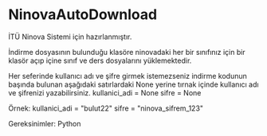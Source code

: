 # NinovaAutoDownload

İTÜ Ninova Sistemi için hazırlanmıştır.

İndirme dosyasının bulunduğu klasöre ninovadaki her bir sınıfınız için bir klasör açıp içine sınıf ve ders dosyalarını yüklemektedir.

Her seferinde kullanıcı adı ve şifre girmek istemezseniz indirme kodunun başında bulunan aşağıdaki satırlardaki None yerine tırnak içinde kullanıcı adı ve şifrenizi yazabilirsiniz.
kullanici_adi = None
sifre = None

Örnek:
kullanici_adi = "bulut22"
sifre = "ninova_sifrem_123"

Gereksinimler: Python

